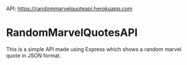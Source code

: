 API: https://randommarvelquoteapi.herokuapp.com

# RandomMarvelQuotesAPI

This is a simple API made using Express which shows a random marvel quote in JSON format.
